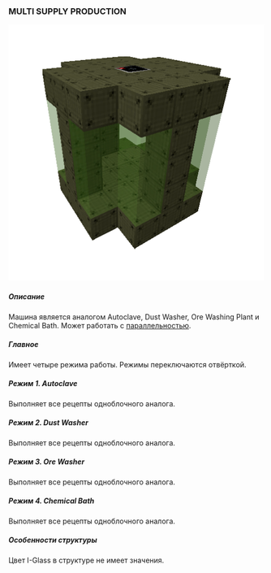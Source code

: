 ### MULTI SUPPLY PRODUCTION

![LOGO](media/gregtech/ParSupply.png)

##### Описание

Машина является аналогом Autoclave, Dust Washer, Ore Washing Plant и Chemical Bath. Может работать с [параллельностью](#/mechanics#parallelism).

##### Главное

Имеет четыре режима работы. Режимы переключаются отвёрткой.

##### Режим 1. Autoclave

Выполняет все рецепты одноблочного аналога.

##### Режим 2. Dust Washer

Выполняет все рецепты одноблочного аналога.

##### Режим 3. Ore Washer

Выполняет все рецепты одноблочного аналога.

##### Режим 4. Chemical Bath

Выполняет все рецепты одноблочного аналога.

##### Особенности структуры

Цвет I-Glass в структуре не имеет значения.
